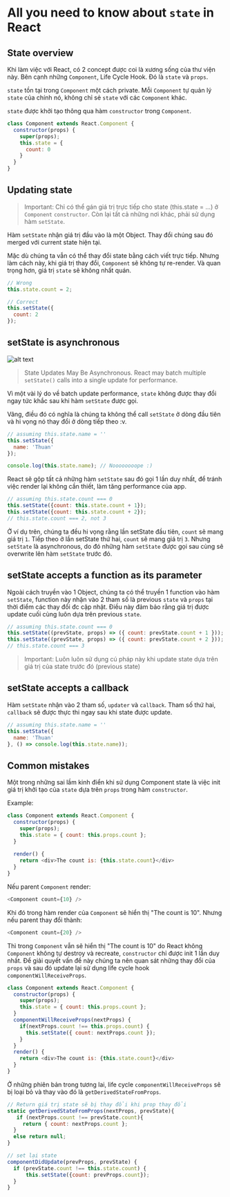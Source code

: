 # All you need to know about `state` in React

## State overview

Khi làm việc với React, có 2 concept được coi là xương sống của thư viện này. Bên cạnh những `Component`, Life Cycle Hook. Đó là `state` và `props`. 

`state` tồn tại trong `Component` một cách private. Mỗi `Component` tự quản lý `state` của chính nó, không chỉ sẻ `state` với các `Component` khác.

`state` được khởi tạo thông qua hàm `constructor` trong `Component`. 

```js
class Component extends React.Component {
  constructor(props) {
    super(props);
    this.state = {
      count: 0
    }
  }
}
```

## Updating state

> Important: Chỉ có thể gán giá trị trực tiếp cho state (this.state = ...) ở `Component` `constructor`. Còn lại tất cả những nơi khác, phải sử dụng hàm `setState`.

Hàm `setState` nhận giá trị đầu vào là một Object. Thay đổi chúng sau đó merged với current state hiện tại. 

Mặc dù chúng ta vẫn có thể thay đổi state bằng cách viết trực tiếp. Nhưng làm cách này, khi giá trị thay đổi, `Component` sẽ không tự re-render. Và quan trọng hơn, giá trị `state` sẽ không nhất quán. 

```js
// Wrong
this.state.count = 2;

// Correct
this.setState({
  count: 2
});
```

## setState is asynchronous
![alt text](https://miro.medium.com/max/700/1*8C-lQyM_xrp4QOIFjXcA2A@2x.jpeg)

> State Updates May Be Asynchronous. React may batch multiple `setState()` calls into a single update for performance.

Vì một vài lý do về batch update performance, `state` không được thay đổi ngay tức khắc sau khi hàm `setState` được gọi. 

Vâng, điều đó có nghĩa là chúng ta không thể call `setState` ở dòng đầu tiên và hi vọng nó thay đổi ở dòng tiếp theo :v.

```js
// assuming this.state.name = ''
this.setState({
  name: 'Thuan'
});

console.log(this.state.name); // Noooooooope :)
```

React sẽ gộp tất cả những hàm `setState` sau đó gọi 1 lần duy nhất, để tránh việc render lại không cần thiết, làm tăng performance  của app. 

```js
// assuming this.state.count === 0
this.setState({count: this.state.count + 1});
this.setState({count: this.state.count + 2});
// this.state.count === 2, not 3
```

Ở ví dụ trên, chúng ta đều hi vọng rằng lần setState đầu tiên, `count` sẽ mang giá trị `1`. Tiếp theo ở lần setState thứ hai, `count` sẽ mang giá trị `3`. Nhưng `setState` là asynchronous, do đó những hàm `setState` được gọi sau cùng sẽ overwrite lên hàm `setState` trước đó.


## setState accepts a function as its parameter

Ngoài cách truyền vào 1 Object, chúng ta có thể truyền 1 function vào hàm `setState`, function này nhận vào 2 tham số là previous `state` và `props` tại thời điểm các thay đổi đc cập nhật. Điều này đảm bảo rằng giá trị được update cuối cùng luôn dựa trên previous `state`.

```js
// assuming this.state.count === 0
this.setState((prevState, props) => ({ count: prevState.count + 1 }));
this.setState((prevState, props) => ({ count: prevState.count + 2 }));
// this.state.count === 3
```

> Important: Luôn luôn sử dụng cú pháp này khi update state dựa trên giá trị của state trước đó (previous state)

## setState accepts a callback

Hàm `setState` nhận vào 2 tham số, `updater` và `callback`. Tham số thứ hai, `callback` sẽ được thực thi ngay sau khi state được update. 

```js
// assuming this.state.name = ''
this.setState({
  name: 'Thuan'
}, () => console.log(this.state.name));
```

## Common mistakes

Một trong những sai lầm kinh điển khi sử dụng Component state là việc init giá trị khởi tạo của `state` dựa trên `props` trong hàm `constructor`. 

Example:

```js
class Component extends React.Component {
  constructor(props) {
    super(props);
    this.state = { count: this.props.count };
  }
  
  render() {
    return <div>The count is: {this.state.count}</div>
  }
}
```
Nếu parent `Component` render:
```js
<Component count={10} />
```

Khi đó trong hàm render của `Component` sẽ hiển thị "The count is 10". Nhưng nếu parent thay đổi thành:

```js
<Component count={20} />
```
Thì trong `Component` vẫn sẽ hiển thị "The count is 10" do React không `Component` không tự destroy và recreate, `constructor` chỉ được init 1 lần duy nhất. Để giải quyết vấn đề này chúng ta nên quan sát những thay đổi của `props` và sau đó update lại sử dụng life cycle hook `componentWillReceiveProps`.

```js
class Component extends React.Component {
  constructor(props) {
    super(props);
    this.state = { count: this.props.count };
  }
  componentWillReceiveProps(nextProps) {
    if(nextProps.count !== this.props.count) {
      this.setState({ count: nextProps.count });
    }
  }
  render() {
    return <div>The count is: {this.state.count}</div>
  }
}
```

Ở những phiên bản trong tương lai, life cycle `componentWillReceiveProps` sẽ bị loại bỏ và thay vào đó là `getDerivedStateFromProps`. 

```js
// Return giá trị state sẽ bị thay đổi khi prop thay đổi
static getDerivedStateFromProps(nextProps, prevState){
   if (nextProps.count !== prevState.count){
     return { count: nextProps.count };
  }
  else return null;
}

// set lại state
componentDidUpdate(prevProps, prevState) {
  if (prevState.count !== this.state.count) {
      this.setState({count: prevProps.count});
  }
}

```
